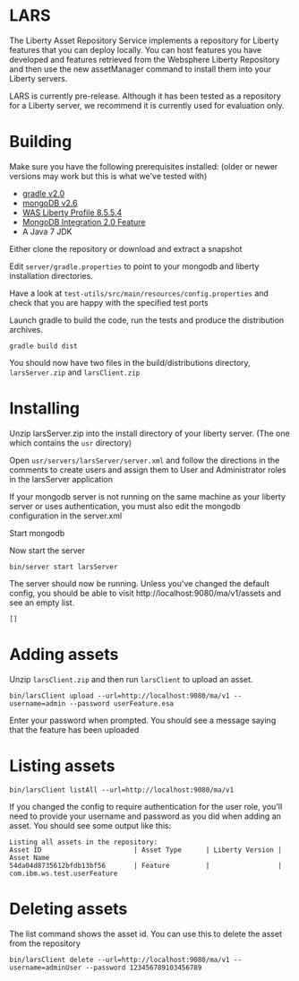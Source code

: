 # LARS

The Liberty Asset Repository Service implements a repository for Liberty features that you can deploy locally. You can host features you have developed and features retrieved from the Websphere Liberty Repository and then use the new assetManager command to install them into your Liberty servers.

LARS is currently pre-release. Although it has been tested as a repository for a Liberty server, we recommend it is currently used for evaluation only. 

# Building

Make sure you have the following prerequisites installed: (older or newer versions may work but this is what we've tested with)

* [gradle v2.0](http://gradle.org/downloads) 
* [mongoDB v2.6](https://www.mongodb.org/downloads)
* [WAS Liberty Profile 8.5.5.4](https://developer.ibm.com/wasdev/downloads/#asset/runtimes-8.5.5-wlp-developers-runtime)
* [MongoDB Integration 2.0 Feature](https://developer.ibm.com/assets/wasdev/#asset/features-com.ibm.websphere.appserver.mongodb-2.0)
* A Java 7 JDK

Either clone the repository or download and extract a snapshot

Edit `server/gradle.properties` to point to your mongodb and liberty installation directories.

Have a look at `test-utils/src/main/resources/config.properties` and check that you are happy with the
specified test ports

Launch gradle to build the code, run the tests and produce the distribution archives.

    gradle build dist

You should now have two files in the build/distributions directory, `larsServer.zip` and `larsClient.zip`

# Installing

Unzip larsServer.zip into the install directory of your liberty server. (The one which contains the `usr` directory)

Open `usr/servers/larsServer/server.xml` and follow the directions in the comments to create users and assign them to User and Administrator roles in the larsServer application

If your mongodb server is not running on the same machine as your liberty server or uses authentication, you must also edit the mongodb configuration in the server.xml

Start mongodb

Now start the server

    bin/server start larsServer

The server should now be running. Unless you've changed the default config, you should be able to visit http://localhost:9080/ma/v1/assets and see an empty list.

    []

# Adding assets

Unzip `larsClient.zip` and then run `larsClient` to upload an asset.

    bin/larsClient upload --url=http://localhost:9080/ma/v1 --username=admin --password userFeature.esa

Enter your password when prompted. You should see a message saying that the feature has been uploaded

# Listing assets

    bin/larsClient listAll --url=http://localhost:9080/ma/v1

If you changed the config to require authentication for the user role, you'll need to provide your username and password as you did when adding an asset. You should see some output like this:

    Listing all assets in the repository:
    Asset ID                       | Asset Type      | Liberty Version | Asset Name
    54da04d8735612bfdb13bf56       | Feature         |                 | com.ibm.ws.test.userFeature

# Deleting assets

The list command shows the asset id. You can use this to delete the asset from the repository

    bin/larsClient delete --url=http://localhost:9080/ma/v1 --username=adminUser --password 123456789103456789
